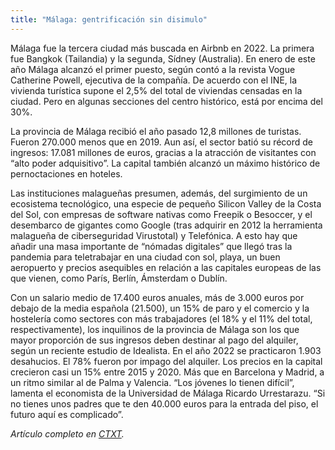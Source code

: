 ```yaml
---
title: "Málaga: gentrificación sin disimulo"
---
```

Málaga fue la tercera ciudad más buscada en Airbnb en 2022. La primera fue Bangkok (Tailandia) y la segunda, Sídney (Australia). En enero de este año Málaga alcanzó el primer puesto, según contó a la revista Vogue Catherine Powell, ejecutiva de la compañía. De acuerdo con el INE, la vivienda turística supone el 2,5% del total de viviendas censadas en la ciudad. Pero en algunas secciones del centro histórico, está por encima del 30%. 

La provincia de Málaga recibió el año pasado 12,8 millones de turistas. Fueron 270.000 menos que en 2019. Aun así, el sector batió su récord de ingresos: 17.081 millones de euros, gracias a la atracción de visitantes con “alto poder adquisitivo”. La capital también alcanzó un máximo histórico de pernoctaciones en hoteles.

Las instituciones malagueñas presumen, además, del surgimiento de un ecosistema tecnológico, una especie de pequeño Silicon Valley de la Costa del Sol, con empresas de software nativas como Freepik o Besoccer, y el desembarco de gigantes como Google (tras adquirir en 2012 la herramienta malagueña de ciberseguridad Virustotal) y Telefónica. A esto hay que añadir una masa importante de “nómadas digitales” que llegó tras la pandemia para teletrabajar en una ciudad con sol, playa, un buen aeropuerto y precios asequibles en relación a las capitales europeas de las que vienen, como París, Berlín, Ámsterdam o Dublín.

Con un salario medio de 17.400 euros anuales, más de 3.000 euros por debajo de la media española (21.500), un 15% de paro y el comercio y la hostelería como sectores con más trabajadores (el 18% y el 11% del total, respectivamente), los inquilinos de la provincia de Málaga son los que mayor proporción de sus ingresos deben destinar al pago del alquiler, según un reciente estudio de Idealista. En el año 2022 se practicaron 1.903 desahucios. El 78% fueron por impago del alquiler. Los precios en la capital crecieron casi un 15% entre 2015 y 2020. Más que en Barcelona y Madrid, a un ritmo similar al de Palma y Valencia. “Los jóvenes lo tienen difícil”, lamenta el economista de la Universidad de Málaga Ricardo Urrestarazu. “Si no tienes unos padres que te den 40.000 euros para la entrada del piso, el futuro aquí es complicado”.

*Artículo completo en [CTXT](https://ctxt.es/es/20230501/Politica/43052/malaga-alquiler-vivienda-turistica-centro-torres.htm).*
